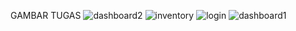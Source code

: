 GAMBAR TUGAS
![dashboard2](https://user-images.githubusercontent.com/53266576/74088864-82b6f180-4acd-11ea-8178-19211ed072cd.png)
![inventory](https://user-images.githubusercontent.com/53266576/74088930-1be60800-4ace-11ea-996c-6881943b61e5.png)
![login](https://user-images.githubusercontent.com/53266576/74088869-83e81e80-4acd-11ea-9df2-13079f63e998.png)
![dashboard1](https://user-images.githubusercontent.com/53266576/74088895-ce699b00-4acd-11ea-8102-6456baf9e1e9.png)

